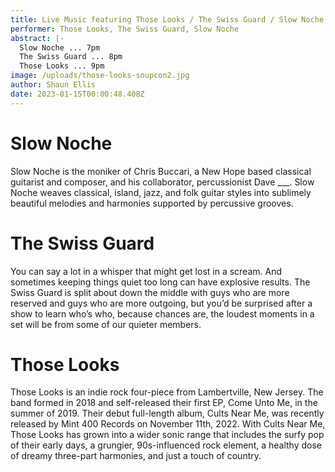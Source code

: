 ```yaml
---
title: Live Music featuring Those Looks / The Swiss Guard / Slow Noche
performer: Those Looks, The Swiss Guard, Slow Noche
abstract: |-
  Slow Noche ... 7pm
  The Swiss Guard ... 8pm
  Those Looks ... 9pm
image: /uploads/those-looks-soupcon2.jpg
author: Shaun Ellis
date: 2023-01-15T00:00:48.408Z
---
```

# Slow Noche

Slow Noche is the moniker of Chris Buccari, a New Hope based classical guitarist and composer, and his collaborator, percussionist Dave ___. Slow Noche weaves classical, island, jazz, and folk guitar styles into sublimely beautiful melodies and harmonies supported by percussive grooves.

# The Swiss Guard

You can say a lot in a whisper that might get lost in a scream. And sometimes keeping things quiet too long can have explosive results. The Swiss Guard is split about down the middle with guys who are more reserved and guys who are more outgoing, but you’d be surprised after a show to learn who’s who, because chances are, the loudest moments in a set will be from some of our quieter members. 

# Those Looks 

Those Looks is an indie rock four-piece from Lambertville, New Jersey. The band formed in 2018 and self-released their first EP, Come Unto Me, in the summer of 2019. Their debut full-length album, Cults Near Me, was recently released by Mint 400 Records on November 11th, 2022. With Cults Near Me, Those Looks has grown into a wider sonic range that includes the surfy pop of their early days, a grungier, 90s-influenced rock element, a healthy dose of dreamy three-part harmonies, and just a touch of country.